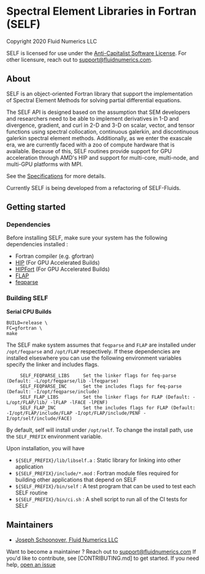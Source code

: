 # Spectral Element Libraries in Fortran (SELF)
Copyright 2020 Fluid Numerics LLC

SELF is licensed for use under the [Anti-Capitalist Software License](./LICENSE). For other licensure, reach out to support@fluidnumerics.com.

## About
SELF is an object-oriented Fortran library that support the implementation of Spectral Element Methods for solving partial differential equations.

The SELF API is designed based on the assumption that SEM developers and researchers need to be able to implement derivatives in 1-D and divergence, gradient, and curl in 2-D and 3-D on scalar, vector, and tensor functions using spectral collocation, continuous galerkin, and discontinuous galerkin spectral element methods. Additionally, as we enter the exascale era, we are currently faced with a zoo of compute hardware that is available. Because of this, SELF routines provide support for GPU acceleration through AMD's HIP and support for multi-core, multi-node, and multi-GPU platforms with MPI.

See the [Specifications](./SPECIFICATIONS.md) for more details.

Currently SELF is being developed from a refactoring of SELF-Fluids.

## Getting started
### Dependencies
Before installing SELF, make sure your system has the following dependencies installed : 
* Fortran compiler (e.g. gfortran)
* [HIP](https://github.com/ROCm-Developer-Tools/HIP) (For GPU Accelerated Builds)
* [HIPFort](https://github.com/ROCmSoftwarePlatform/hipfort) (For GPU Accelerated Builds)
* [FLAP](https://github.com/szaghi/FLAP)
* [feqparse](https://github.com/FluidNumerics/feqparse)


### Building SELF

**Serial CPU Builds**
```
BUILD=release \
FC=gfortran \
make
```
The SELF make system assumes that `feqparse` and `FLAP` are installed under `/opt/feqparse` and `/opt/FLAP` respectively. If these dependencies are installed elseswhere you can use the following environment variables specify the linker and includes flags.
```
     SELF_FEQPARSE_LIBS     Set the linker flags for feq-parse (Default: -L/opt/feqparse/lib -lfeqparse)
     SELF_FEQPARSE_INC      Set the includes flags for feq-parse (Default: -I/opt/feqparse/include)
     SELF_FLAP_LIBS         Set the linker flags for FLAP (Default: -L/opt/FLAP/lib/ -lFLAP -lFACE -lPENF) 
     SELF_FLAP_INC          Set the includes flags for FLAP (Default: -I/opt/FLAP/include/FLAP -I/opt/FLAP/include/PENF -I/opt/self/include/FACE)
```
By default, self will install under `/opt/self`. To change the install path, use the `SELF_PREFIX` environment variable.

Upon installation, you will have
* `${SELF_PREFIX}/lib/libself.a` : Static library for linking into other application
* `${SELF_PREFIX}/include/*.mod` : Fortran module files required for building other applications that depend on SELF
* `${SELF_PREFIX}/bin/self` : A test program that can be used to test each SELF routine
* `${SELF_PREFIX}/bin/ci.sh` : A shell script to run all of the CI tests for SELF

## Maintainers
* [Joseph Schoonover, Fluid Numerics LLC](https://fluidnumerics.com/people/joe-schoonover)

Want to become a maintainer ? Reach out to support@fluidnumerics.com
If you'd like to contribute, see [CONTRIBUTING.md] to get started.
If you need help, [open an issue](https://github.com/FluidNumerics/SELF/issues/new)

